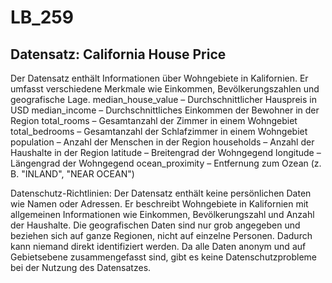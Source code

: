 # LB_259

## Datensatz: California House Price
Der Datensatz enthält Informationen über Wohngebiete in Kalifornien. Er umfasst verschiedene Merkmale wie Einkommen, Bevölkerungszahlen und geografische Lage.
median_house_value – Durchschnittlicher Hauspreis in USD
median_income – Durchschnittliches Einkommen der Bewohner in der Region
total_rooms – Gesamtanzahl der Zimmer in einem Wohngebiet
total_bedrooms – Gesamtanzahl der Schlafzimmer in einem Wohngebiet
population – Anzahl der Menschen in der Region
households – Anzahl der Haushalte in der Region
latitude – Breitengrad der Wohngegend
longitude – Längengrad der Wohngegend
ocean_proximity – Entfernung zum Ozean (z. B. "INLAND", "NEAR OCEAN")

Datenschutz-Richtlinien:
Der Datensatz enthält keine persönlichen Daten wie Namen oder Adressen. Er beschreibt Wohngebiete in Kalifornien mit allgemeinen Informationen wie Einkommen, Bevölkerungszahl und Anzahl der Haushalte. Die geografischen Daten sind nur grob angegeben und beziehen sich auf ganze Regionen, nicht auf einzelne Personen. Dadurch kann niemand direkt identifiziert werden. Da alle Daten anonym und auf Gebietsebene zusammengefasst sind, gibt es keine Datenschutzprobleme bei der Nutzung des Datensatzes.
